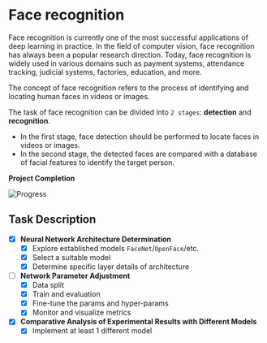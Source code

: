 # Face recognition

Face recognition is currently one of the most successful applications of deep learning in practice. In the field of computer vision, face recognition has always been a popular research direction. Today, face recognition is widely used in various domains such as payment systems, attendance tracking, judicial systems, factories, education, and more. 

The concept of face recognition refers to the process of identifying and locating human faces in videos or images.

The task of face recognition can be divided into `2 stages`: **detection** and **recognition**. 
- In the first stage, face detection should be performed to locate faces in videos or images. 
- In the second stage, the detected faces are compared with a database of facial features to identify the target person.

**Project Completion**

![Progress](https://progress-bar.dev/100/?title=Progress&width=430&color=66cdaa)

## Task Description 
- [x] **Neural Network Architecture Determination**
  - [x] Explore established models `FaceNet`/`OpenFace`/etc.
  - [x] Select a suitable model
  - [x] Determine specific layer details of architecture
- [ ] **Network Parameter Adjustment**
  - [x] Data split
  - [x] Train and evaluation
  - [x] Fine-tune the params and hyper-params
  - [x] Monitor and visualize metrics
- [x] **Comparative Analysis of Experimental Results with Different Models**
  - [x] Implement at least 1 different model